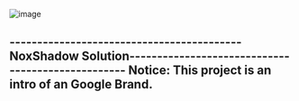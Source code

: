 ![image](https://user-images.githubusercontent.com/115096818/201214464-546aa952-ed41-4dbd-aeda-274b68e743d3.png)

------------------------------------------NoxShadow Solution--------------------------------------------------
Notice: This project is an intro of an Google Brand.
--------------------------------------------------------------------------------------------------------------
